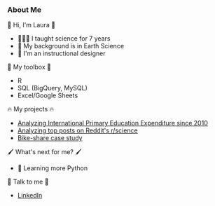 <!--
**lfontanills/lfontanills** is a ✨ _special_ ✨ repository because its `README.md` (this file) appears on your GitHub profile.

Here are some ideas to get you started:

- 🔭 I’m currently working on ...
- 🌱 I’m currently learning ...
- 👯 I’m looking to collaborate on ...
- 🤔 I’m looking for help with ...
- 💬 Ask me about ...
- 📫 How to reach me: ...
- 😄 Pronouns: ...
- ⚡ Fun fact: ...
-->

### About Me 

👋 Hi, I'm Laura 👋

- 👩🏻‍🏫 I taught science for 7 years 
- 🌋 My background is in Earth Science
- 🌱 I'm an instructional designer

🧰 My toolbox 🧰

- R
- SQL (BigQuery, MySQL)
- Excel/Google Sheets


🔥 My projects 🔥

- [Analyzing International Primary Education Expenditure since 2010](https://github.com/lfontanills/world-bank-education)
- [Analyzing top posts on Reddit's r/science](https://github.com/lfontanills/reddit-science-analysis)
- [Bike-share case study](https://github.com/lfontanills/bikeshare-case-study)

🖌️ What's next for me? 🖌️
- 🐍 Learning more Python

💬 Talk to me 💬

- [LinkedIn](linkedin.com/in/lfontanills)
